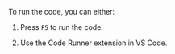 To run the code, you can either:

1. Press `F5` to run the code.

2. Use the Code Runner extension in VS Code.
